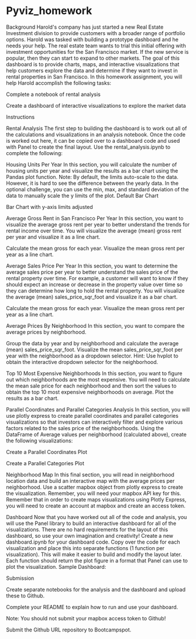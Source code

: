 # Pyviz_homework

Background
Harold's company has just started a new Real Estate Investment division to provide customers with a broader range of portfolio options. Harold was tasked with building a prototype dashboard and he needs your help. The real estate team wants to trial this initial offering with investment opportunities for the San Francisco market. If the new service is popular, then they can start to expand to other markets.
The goal of this dashboard is to provide charts, maps, and interactive visualizations that help customers explore the data and determine if they want to invest in rental properties in San Francisco.
In this homework assignment, you will help Harold accomplish the following tasks:


Complete a notebook of rental analysis


Create a dashboard of interactive visualizations to explore the market data

Instructions

Rental Analysis
The first step to building the dashboard is to work out all of the calculations and visualizations in an analysis notebook. Once the code is worked out here, it can be copied over to a dashboard code and used with Panel to create the final layout. Use the rental_analysis.ipynb to complete the following:

Housing Units Per Year
In this section, you will calculate the number of housing units per year and visualize the results as a bar chart using the Pandas plot function.
Note: By default, the limits auto-scale to the data. However, it is hard to see the difference between the yearly data. In the optional challenge, you can use the min, max, and standard deviation of the data to manually scale the y limits of the plot.
Default Bar Chart

Bar Chart with y-axis limits adjusted


Average Gross Rent in San Francisco Per Year
In this section, you want to visualize the average gross rent per year to better understand the trends for rental income over time. You will visualize the average (mean) gross rent per year and visualize it as a line chart.

Calculate the mean gross for each year.
Visualize the mean gross rent per year as a line chart.



Average Sales Price Per Year
In this section, you want to determine the average sales price per year to better understand the sales price of the rental property over time. For example, a customer will want to know if they should expect an increase or decrease in the property value over time so they can determine how long to hold the rental property. You will visualize the average (mean) sales_price_sqr_foot and visualize it as a bar chart.

Calculate the mean gross for each year.
Visualize the mean gross rent per year as a line chart.



Average Prices By Neighborhood
In this section, you want to compare the average prices by neighborhood.

Group the data by year and by neighborhood and calculate the average (mean) sales_price_sqr_foot.
Visualize the mean sales_price_sqr_foot per year with the neighborhood as a dropdown selector. Hint: Use hvplot to obtain the interactive dropdown selector for the neighborhood.



Top 10 Most Expensive Neighborhoods
In this section, you want to figure out which neighborhoods are the most expensive. You will need to calculate the mean sale price for each neighborhood and then sort the values to obtain the top 10 most expensive neighborhoods on average. Plot the results as a bar chart.


Parallel Coordinates and Parallel Categories Analysis
In this section, you will use plotly express to create parallel coordinates and parallel categories visualizations so that investors can interactively filter and explore various factors related to the sales price of the neighborhoods.
Using the DataFrame of Average values per neighborhood (calculated above), create the following visualizations:

Create a Parallel Coordinates Plot



Create a Parallel Categories Plot



Neighborhood Map
In this final section, you will read in neighborhood location data and build an interactive map with the average prices per neighborhood. Use a scatter mapbox object from plotly express to create the visualization. Remember, you will need your mapbox API key for this.
Remember that in order to create maps visualizations using Plotly Express, you will need to create an account at mapbox and create an access token.


Dashboard
Now that you have worked out all of the code and analysis, you will use the Panel library to build an interactive dashboard for all of the visualizations. There are no hard requirements for the layout of this dashboard, so use your own imagination and creativity!
Create a new dashboard.ipynb for your dashboard code. Copy over the code for each visualization and place this into separate functions (1 function per visualization). This will make it easier to build and modify the layout later. Each function should return the plot figure in a format that Panel can use to plot the visualization.
Sample Dashboard:



Submission


Create separate notebooks for the analysis and the dashboard and upload these to Github.


Complete your README to explain how to run and use your dashboard.


Note: You should not submit your mapbox access token to Github!


Submit the Github URL repository to Bootcampspot.